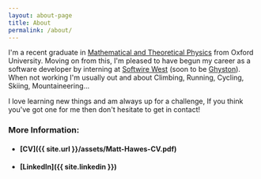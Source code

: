 ```yaml
---
layout: about-page
title: About
permalink: /about/
---
```


I'm a recent graduate in [Mathematical and Theoretical Physics](http://mmathphys.physics.ox.ac.uk/) from Oxford University. 
Moving on from this, I'm pleased to have begun my career as a software developer by interning at [Softwire West](www.softwire.com) 
(soon to be [Ghyston](www.ghyston.com)). When not working I'm usually out and about Climbing, Running, Cycling, Skiing, Mountaineering...
 
I love learning new things and am always up for a challenge, If you think you've got one for me then don't hesitate to 
get in contact!

### More Information:
- #### [CV]({{ site.url }}/assets/Matt-Hawes-CV.pdf)
- #### [LinkedIn]({{ site.linkedin }})